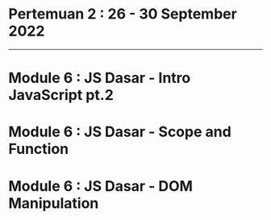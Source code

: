 # Pertemuan 2 : 26 - 30 September 2022

----

# Module 6 : JS Dasar - Intro JavaScript pt.2

# Module 6 : JS Dasar - Scope and Function

# Module 6 : JS Dasar - DOM Manipulation
